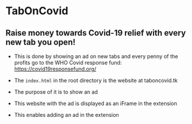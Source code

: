 # TabOnCovid

## Raise money towards Covid-19 relief with every new tab you open!
- This is done by showing an ad on new tabs and every penny of the profits go to the WHO Covid response fund: https://covid19responsefund.org/ 

- The `index.html` in the root directory is the website at taboncovid.tk
- The purpose of it is to show an ad
- This website with the ad is displayed as an iFrame in the extension
- This enables adding an ad in the extension
